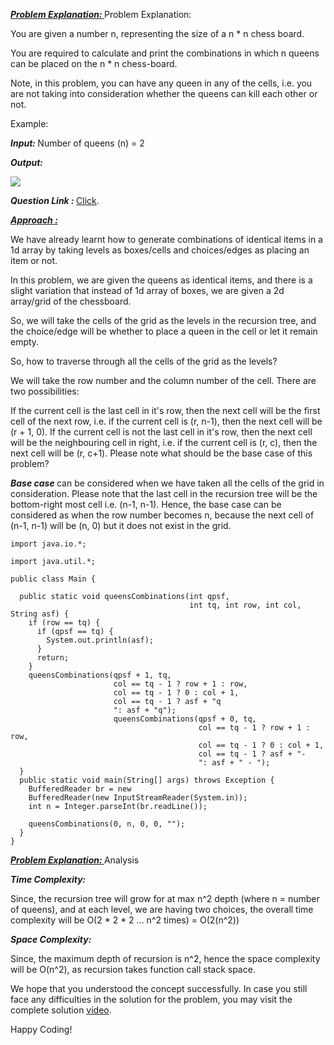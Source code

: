 <i style="text-decoration:underline"><b>Problem Explanation: </b></i>Problem Explanation: </b></i>

You are given a number n, representing the size of a n * n chess board.

You are required to calculate and print the combinations in which n queens can be placed on the n * n chess-board.

Note, in this problem, you can have any queen in any of the cells, i.e. you are not taking into consideration whether the queens can kill each other or not.

Example:

<i><b>Input: </b></i>Number of queens (n) = 2

<i><b>Output: </b></i>

<img src="https://pepvids.sgp1.cdn.digitaloceanspaces.com/articles/queens_combinations_2d_as_2d_box_chooses/queens_combinations_2d_as_2d_box_chooses_1.png">

<i><b>Question Link : </b></i>[Click](https://www.pepcoding.com/resources/data-structures-and-algorithms-in-java-levelup/recursion-and-backtracking/queens-combinations-2das2d-box-chooses-official/ojquestion).

<i style="text-decoration:underline"><b>Approach : </b></i>

We have already learnt how to generate combinations of identical items in a 1d array by taking levels as boxes/cells and choices/edges as placing an item or not.

In this problem, we are given the queens as identical items, and there is a slight variation that instead of 1d array of boxes, we are given a 2d array/grid of the chessboard.

So, we will take the cells of the grid as the levels in the recursion tree, and the choice/edge will be whether to place a queen in the cell or let it remain empty.

So, how to traverse through all the cells of the grid as the levels?

We will take the row number and the column number of the cell. There are two possibilities:

If the current cell is the last cell in it's row, then the next cell will be the first cell of the next row, i.e. if the current cell is (r, n-1), then the next cell will be (r + 1, 0).
If the current cell is not the last cell in it's row, then the next cell will be the neighbouring cell in right, i.e. if the current cell is (r, c), then the next cell will be (r, c+1).
Please note what should be the base case of this problem?

<i><b>Base case </b></i>can be considered when we have taken all the cells of the grid in consideration. Please note that the last cell in the recursion tree will be the bottom-right most cell i.e. (n-1, n-1). Hence, the base case can be considered as when the row number becomes n, because the next cell of (n-1, n-1) will be (n, 0) but it does not exist in the grid.

```
import java.io.*;

import java.util.*;

public class Main {

  public static void queensCombinations(int qpsf,
                                        int tq, int row, int col, String asf) {
    if (row == tq) {
      if (qpsf == tq) {
        System.out.println(asf);
      }
      return;
    }
    queensCombinations(qpsf + 1, tq,
                       col == tq - 1 ? row + 1 : row,
                       col == tq - 1 ? 0 : col + 1,
                       col == tq - 1 ? asf + "q
                       ": asf + "q");
                       queensCombinations(qpsf + 0, tq,
                                          col == tq - 1 ? row + 1 : row,
                                          col == tq - 1 ? 0 : col + 1,
                                          col == tq - 1 ? asf + "-
                                          ": asf + " - ");
  }
  public static void main(String[] args) throws Exception {
    BufferedReader br = new
    BufferedReader(new InputStreamReader(System.in));
    int n = Integer.parseInt(br.readLine());

    queensCombinations(0, n, 0, 0, "");
  }
}
```

<i style="text-decoration:underline"><b>Problem Explanation: </b></i>Analysis </b></i>

<i><b>Time Complexity: </b></i>

Since, the recursion tree will grow for at max n^2 depth (where n = number of queens), and at each level, we are having two choices, the overall time complexity will be O(2 * 2 * 2 ... n^2 times) = O(2(n^2))

<i><b>Space Complexity: </b></i>

Since, the maximum depth of recursion is n^2, hence the space complexity will be O(n^2), as recursion takes function call stack space.

We hope that you understood the concept successfully. In case you still face any difficulties in the solution for the problem, you may visit the complete solution [video](https://youtu.be/Ra_fCLyWtr0).

Happy Coding!